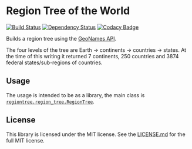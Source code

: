# Region Tree of the World

[![Build Status](https://travis-ci.com/lynyus/geonames-region-tree.svg?token=3xSpCxqKzHnH2NXbgTwq&branch=master)](https://travis-ci.com/lynyus/geonames-region-tree)
[![Dependency Status](https://www.versioneye.com/user/projects/59a01799368b08003f17277e/badge.svg?style=flat-square)](https://www.versioneye.com/user/projects/59a01799368b08003f17277e)
[![Codacy Badge](https://api.codacy.com/project/badge/Grade/d8d949fa71ee4d188f1f97b58efcfff9)](https://www.codacy.com/app/lynyus/geonames-region-tree?utm_source=github.com&amp;utm_medium=referral&amp;utm_content=lynyus/geonames-region-tree&amp;utm_campaign=Badge_Grade)

Builds a region tree using the [GeoNames API](http://www.geonames.org).

The four levels of the tree are Earth -> continents -> countries -> states.
At the time of this writing it returned 7 continents, 250 countries and 3874 federal states/sub-regions of countries.


## Usage

The usage is intended to be as a library, the main class is [`regiontree.region_tree.RegionTree`](regiontree/region_tree.py).



## License

This library is licensed under the MIT license. See the [LICENSE.md](LICENSE.md) for the full MIT license.
